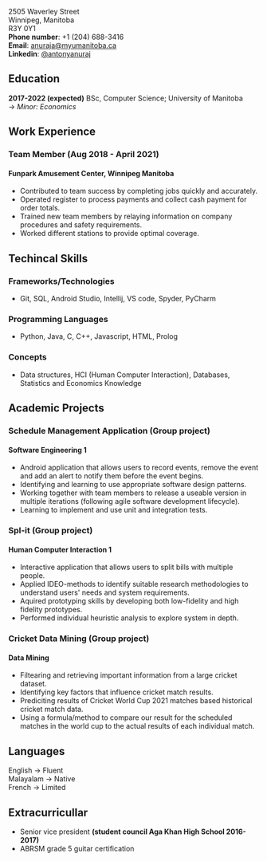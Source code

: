 2505 Waverley Street  
Winnipeg, Manitoba  
R3Y 0Y1  
**Phone number**: +1 (204) 688-3416  
**Email**: anuraja@myumanitoba.ca  
**Linkedin**: [@antonyanuraj](https://www.linkedin.com/in/antony-anuraj-6aa05b194/)

## Education

**2017-2022 (expected)** BSc, Computer Science; University of Manitoba  
-> _Minor: Economics_

## Work Experience

### Team Member **(Aug 2018 - April 2021)**

#### Funpark Amusement Center, Winnipeg Manitoba

- Contributed to team success by completing jobs quickly and accurately.
- Operated register to process payments and collect cash payment for order totals.
- Trained new team members by relaying information on company procedures and safety requirements.
- Worked different stations to provide optimal coverage.

## Techincal Skills

### Frameworks/Technologies

- Git, SQL, Android Studio, Intellij, VS code, Spyder, PyCharm

### Programming Languages

- Python, Java, C, C++, Javascript, HTML, Prolog

### Concepts

- Data structures, HCI (Human Computer Interaction), Databases, Statistics and Economics Knowledge

## Academic Projects

### Schedule Management Application (Group project)

#### Software Engineering 1

- Android application that allows users to record events, remove the event and add an alert to notify them before the event begins.
- Identifying and learning to use appropriate software design patterns.
- Working together with team members to release a useable version in multiple iterations (following agile software development lifecycle).
- Learning to implement and use unit and integration tests.

### Spl-it (Group project)

#### Human Computer Interaction 1

- Interactive application that allows users to split bills with multiple people.
- Applied IDEO-methods to identify suitable research methodologies to understand users' needs and system requirements.
- Aquired prototyping skills by developing both low-fidelity and high fidelity prototypes.
- Performed individual heuristic analysis to explore system in depth.

### Cricket Data Mining (Group project)

#### Data Mining

- Filtearing and retrieving important information from a large cricket dataset.
- Identifying key factors that influence cricket match results.
- Prediciting results of Cricket World Cup 2021 matches based historical cricket match data.
- Using a formula/method to compare our result for the scheduled matches in the world cup to the actual results of each individual match.

## Languages

English -> Fluent  
Malayalam -> Native  
French -> Limited

## Extracurricullar

- Senior vice president **(student council Aga Khan High School 2016-2017)**
- ABRSM grade 5 guitar certification
